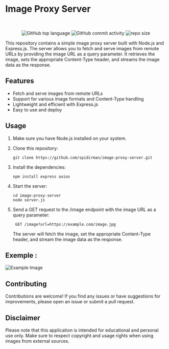 # Image Proxy Server

<div align="center">
 <br/>
  
 ![GitHub top language](https://img.shields.io/github/languages/top/spidirman/image-proxy-server?style=for-the-badge)
 ![GitHub commit activity](https://img.shields.io/github/commit-activity/m/spidirman/image-proxy-server?style=for-the-badge)
 ![repo size](https://img.shields.io/github/repo-size/spidirman/image-proxy-server?style=for-the-badge)
 <div l= "[![Chat on Discord](https://img.shields.io/badge/discord-.gg%2Ftest-5865F2?style=for-the-badge&logo=discord&logoColor=white)](https://discord.gg/test)"></div>
</div>

This repository contains a simple image proxy server built with Node.js and Express.js. The server allows you to fetch and serve images from remote URLs by providing the image URL as a query parameter. It retrieves the image, sets the appropriate Content-Type header, and streams the image data as the response.

## Features

- Fetch and serve images from remote URLs
- Support for various image formats and Content-Type handling
- Lightweight and efficient with Express.js
- Easy to use and deploy

## Usage

1. Make sure you have Node.js installed on your system.
2. Clone this repository:

   ```
   git clone https://github.com/spidirman/image-proxy-server.git
   
   ```
3. Install the dependencies:
   ```
   npm install express axios
   ```
4. Start the server:
   
   ```
   cd image-proxy-server
   node server.js
   
   ```
5. Send a GET request to the /image endpoint with the image URL as a query parameter:

   ```
    GET /image?url=https://example.com/image.jpg

   ```

   The server will fetch the image, set the appropriate Content-Type header, and stream the image data as the response.
   
## Exemple :

   ![Example Image](https://github.com/spidirman/image-proxy-server/blob/main/images/exemple.png?raw=true)

## Contributing
Contributions are welcome! If you find any issues or have suggestions for improvements, please open an issue or submit a pull request.


## Disclaimer
Please note that this application is intended for educational and personal use only. Make sure to respect copyright and usage rights when using images from external sources.

